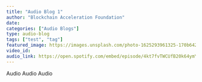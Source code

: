 ```yaml
---
title: "Audio Blog 1"
author: "Blockchain Acceleration Foundation"
date: 
categories: ["Audio Blogs"]
type: audio-blog
tags: ["test", "tag"]
featured_image: https://images.unsplash.com/photo-1625293961325-170b642843dc?ixid=MnwxMjA3fDB8MHxwaG90by1wYWdlfHx8fGVufDB8fHx8&ixlib=rb-1.2.1&auto=format&fit=crop&w=667&q=80
video_id: 
audio_link: https://open.spotify.com/embed/episode/4kt7fvTWCUfB20k64ymYGk
---
```


Audio Audio Audio